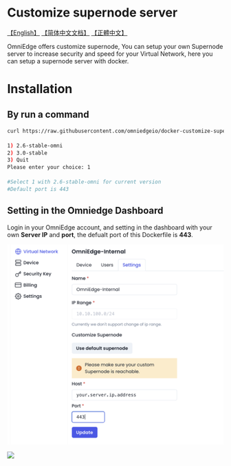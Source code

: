 # Customize supernode server

[【English】](https://github.com/omniedgeio/omniedge#setup-customize-supernode) [【简体中文文档】](https://github.com/omniedgeio/omniedge/blob/main/README/README-zh-Hans.md#自建超级节点) [【正體中文】](https://github.com/omniedgeio/omniedge/blob/main/README/README-zh-Hant.md#自建超級節點)

OmniEdge offers customize supernode, You can setup your own Supernode server to increase security and speed for your Virtual Network, here you can setup a supernode server with docker.

# Installation

## By run a command 

```bash
curl https://raw.githubusercontent.com/omniedgeio/docker-customize-supernode/main/install.sh | bash

1) 2.6-stable-omni
2) 3.0-stable
3) Quit
Please enter your choice: 1

#Select 1 with 2.6-stable-omni for current version
#Default port is 443

```

## Setting in the Omniedge Dashboard

Login in your OmniEdge account, and setting in the dashboard with your own **Server IP** and **port**, the defualt port of this Dockerfile is **443**.

![](Customizesupernode.png)

![](Setup-Customize-Supernode-1080p.gif)


